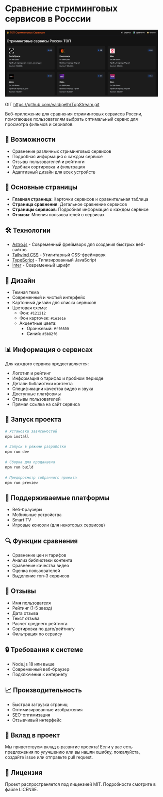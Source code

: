# Сравнение стриминговых сервисов в Росссии

![top](public/top_00.png)

GIT https://github.com/valdipelh/TopStream.git

Веб-приложение для сравнения стриминговых сервисов России, помогающее пользователям выбрать оптимальный сервис для просмотра фильмов и сериалов.

## 🚀 Возможности

- Сравнение различных стриминговых сервисов
- Подробная информация о каждом сервисе
- Отзывы пользователей и рейтинги
- Удобная сортировка и фильтрация
- Адаптивный дизайн для всех устройств

## 📱 Основные страницы

- **Главная страница**: Карточки сервисов и сравнительная таблица
- **Страница сравнения**: Детальное сравнение сервисов
- **Страницы сервисов**: Подробная информация о каждом сервисе
- **Отзывы**: Мнения пользователей о сервисах

## 🛠 Технологии

- [Astro.js](https://astro.build/) - Современный фреймворк для создания быстрых веб-сайтов
- [Tailwind CSS](https://tailwindcss.com/) - Утилитарный CSS-фреймворк
- [TypeScript](https://www.typescriptlang.org/) - Типизированный JavaScript
- [Inter](https://rsms.me/inter/) - Современный шрифт

## 🎨 Дизайн

- Темная тема
- Современный и чистый интерфейс
- Карточный дизайн для списка сервисов
- Цветовая схема:
    - Фон: `#121212`
    - Фон карточек: `#1e1e1e`
    - Акцентные цвета:
        - Оранжевый: `#ff6600`
        - Синий: `#3b82f6`

## 📊 Информация о сервисах

Для каждого сервиса предоставляется:
- Логотип и рейтинг
- Информация о тарифах и пробном периоде
- Детали библиотеки контента
- Спецификации качества видео и звука
- Доступные платформы
- Отзывы пользователей
- Прямая ссылка на сайт сервиса

## 🚀 Запуск проекта

```bash
# Установка зависимостей
npm install

# Запуск в режиме разработки
npm run dev

# Сборка для продакшена
npm run build

# Предпросмотр собранного проекта
npm run preview
```

## 📱 Поддерживаемые платформы

- Веб-браузеры
- Мобильные устройства
- Smart TV
- Игровые консоли (для некоторых сервисов)

## 🔍 Функции сравнения

- Сравнение цен и тарифов
- Анализ библиотеки контента
- Сравнение качества видео
- Оценка пользователей
- Выделение топ-3 сервисов

## 📝 Отзывы

- Имя пользователя
- Рейтинг (1-5 звезд)
- Дата отзыва
- Текст отзыва
- Расчет среднего рейтинга
- Сортировка по дате/рейтингу
- Фильтрация по сервису

## 🔒 Требования к системе

- Node.js 18 или выше
- Современный веб-браузер
- Подключение к интернету

## 📈 Производительность

- Быстрая загрузка страниц
- Оптимизированные изображения
- SEO-оптимизация
- Отзывчивый интерфейс

## 🤝 Вклад в проект

Мы приветствуем вклад в развитие проекта! Если у вас есть предложения по улучшению или вы нашли ошибку, пожалуйста, создайте issue или отправьте pull request.

## 📄 Лицензия

Проект распространяется под лицензией MIT. Подробности смотрите в файле LICENSE.